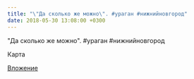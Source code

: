 ```yaml
---
title: "\"Да сколько же можно\". #ураган #нижнийновгород"
date: 2018-05-30 13:08:00 +0300
---
```


"Да сколько же можно". #ураган #нижнийновгород

Карта

[Вложение](/assets/vk_photos/3/MMoSC6aTHLI.jpg)
